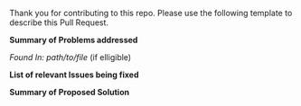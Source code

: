 Thank you for contributing to this repo. Please use the following template to describe this Pull Request.

**Summary of Problems addressed**

*Found In:* *path/to/file* (if elligible)



**List of relevant Issues being fixed**



**Summary of Proposed Solution**




